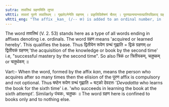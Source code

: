 ```yaml
---
sutra: तावतिथं ग्रहणमिति लुग्वा
vRtti: तावतां पूरणे तावतिथम् । गृह्यतेऽनेनेति ग्रहणम् । प्रकृतिविशेषणं चैतत् । पूरणप्रत्ययान्तात्प्रातिपदिकाद् ग्रहणोपाधिकात्स्वार्थे कन्प्रत्ययो भवति ॥
vRtti_eng: "The affix _kan_ (/-- क) is added to an ordinal number, in the sense of "acquiring a subject after so many attempts"; and there is optionally the elision of the affix denoting the ordinal number."
---
```

The word तावतिथं (V. 2. 53) stands here as a type of all words ending in affixes denoting i.e. ordinals. The word ग्रहण means 'acquired or Iearned hereby'. This qualifies the base. Thus द्वितीयेन रूपेण ग्रन्थं गृह्णाति = द्विकं ग्रहणम् or द्वितीयकं ग्रहणम् 'the acquisition of the knowledge or book by the second time' i.e, "successful mastery by the second time". So also त्रिकं or त्रितीयकम्, चतुष्कम् or चतुर्थकम् ॥

Vart:- When the word, formed by the affix _kan_, means the person who acquires after so many times then the elision of the पूरण affix is compulsory and not optional. Thus षष्ठेन रूपेण ग्रन्थं गृह्णाति = षट्को देवदत्तः '_Devadatta_ who learns the book for the sixth time' i.e. 'who succeeds in learning the book at the sixth attempt'. Similarly पंचकः, चतुष्कः ॥ The word ग्रहण here is confined to books only and to nothing else.
